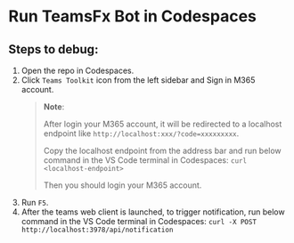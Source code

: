 # Run TeamsFx Bot in Codespaces

## Steps to debug:
1. Open the repo in Codespaces.
1. Click `Teams Toolkit` icon from the left sidebar and Sign in M365 account.
   > **Note**:
   >
   > After login your M365 account, it will be redirected to a localhost endpoint like `http://localhost:xxx/?code=xxxxxxxxx`.
   >
   > Copy the localhost endpoint from the address bar and run below command in the VS Code terminal in Codespaces: `curl <localhost-endpoint>`  
   >
   > Then you should login your M365 account.
1. Run `F5`.
1. After the teams web client is launched, to trigger notification, run below command in the VS Code terminal in Codespaces:
   `curl -X POST http://localhost:3978/api/notification`
